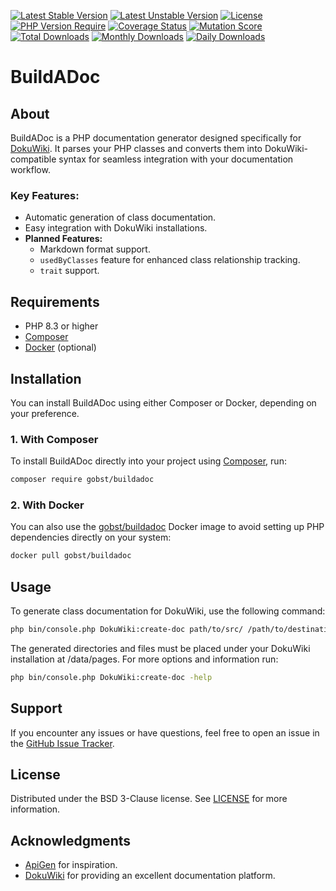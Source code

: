 [![Latest Stable Version](https://poser.pugx.org/gobst/buildadoc/version.svg)](https://packagist.org/packages/gobst/buildadoc)
[![Latest Unstable Version](http://poser.pugx.org/gobst/buildadoc/v/unstable)](https://packagist.org/packages/gobst/buildadoc)
[![License](http://poser.pugx.org/gobst/buildadoc/license)](https://packagist.org/packages/gobst/buildadoc)
[![PHP Version Require](http://poser.pugx.org/gobst/buildadoc/require/php)](https://packagist.org/packages/gobst/buildadoc)
[![Coverage Status](https://coveralls.io/repos/github/gobst/buildadoc/badge.svg?branch=main)](https://coveralls.io/github/gobst/buildadoc?branch=main)
[![Mutation Score](https://img.shields.io/badge/Mutation_Score-35.87%25-brightgreen)](https://img.shields.io/badge/Mutation_Score-35.87%25-brightgreen)
[![Total Downloads](http://poser.pugx.org/gobst/buildadoc/downloads)](https://packagist.org/packages/gobst/buildadoc)
[![Monthly Downloads](http://poser.pugx.org/gobst/buildadoc/d/monthly)](https://packagist.org/packages/gobst/buildadoc)
[![Daily Downloads](http://poser.pugx.org/gobst/buildadoc/d/daily)](https://packagist.org/packages/gobst/buildadoc)

# BuildADoc

## About

BuildADoc is a PHP documentation generator designed specifically for [DokuWiki](https://github.com/dokuwiki/dokuwiki). 
It parses your PHP classes and converts them into DokuWiki-compatible syntax for seamless integration with your documentation workflow.

### Key Features:
- Automatic generation of class documentation.
- Easy integration with DokuWiki installations.
- **Planned Features:**
    - Markdown format support.
    - `usedByClasses` feature for enhanced class relationship tracking.
    - `trait` support.

## Requirements
- PHP 8.3 or higher
- [Composer](https://getcomposer.org/)
- [Docker](https://www.docker.com/) (optional)

## Installation

You can install BuildADoc using either Composer or Docker, depending on your preference.

### 1. With Composer

To install BuildADoc directly into your project using [Composer](https://getcomposer.org/), run:

```bash
composer require gobst/buildadoc
```

### 2. With Docker

You can also use the [gobst/buildadoc](https://hub.docker.com/r/gobst/buildadoc) Docker image to avoid setting up PHP dependencies directly on your system:

```bash
docker pull gobst/buildadoc
```

## Usage

To generate class documentation for DokuWiki, use the following command:

```bash 
php bin/console.php DokuWiki:create-doc path/to/src/ /path/to/destination/dir/ projectname
```

The generated directories and files must be placed under your DokuWiki installation at /data/pages.
For more options and information run:

```bash 
php bin/console.php DokuWiki:create-doc -help
```

## Support

If you encounter any issues or have questions, feel free to open an issue in the [GitHub Issue Tracker](https://github.com/gobst/buildadoc/issues).

## License

Distributed under the BSD 3-Clause license. See [LICENSE](LICENSE) for more information.

## Acknowledgments

- [ApiGen](https://github.com/ApiGen/ApiGen) for inspiration.
- [DokuWiki](https://github.com/dokuwiki/dokuwiki) for providing an excellent documentation platform.